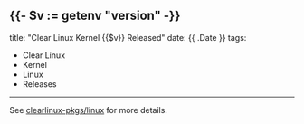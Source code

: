 {{- $v := getenv "version" -}}
---
title: "Clear Linux Kernel {{$v}} Released"
date: {{ .Date }}
tags:
  - Clear Linux
  - Kernel
  - Linux
  - Releases
---
See [clearlinux-pkgs/linux][linux] for more details.

[linux]: https://github.com/clearlinux-pkgs/linux
